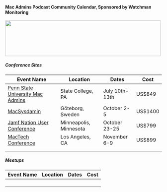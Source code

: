 #### Mac Admins Podcast Community Calendar, Sponsored by Watchman Monitoring

[<img src="https://podcast.macadmins.org/wp-content/uploads/2017/06/Watchman-Monitoring-logo-blue.png" alt="" width="500" height="115" />](https://www.watchmanmonitoring.com)
 
##### Conference Sites

| Event Name | Location | Dates | Cost |
|------------|----------|-------|------|
| [Penn State University Mac Admins](http://macadmins.psu.edu) | State College, PA | July 10th-13th | US$849 |
| [MacSysdamin](https://macsysadmin.se) | Göteborg, Sweden | October 2-5 | US$1400 |
| [Jamf Nation User Conference](https://www.jamf.com/events/jamf-nation-user-conference/2018/) | Minneapolis, Minnesota | October 23-25 | US$799 |
| [MacTech Conference](https://conference.mactech.com) | Los Angeles, CA | November 6-9 | US$899 |
|  |  |  |  |
|  |  |  |  |


##### Meetups

| Event Name | Location | Dates | Cost |
|------------|----------|-------|------|
|  |  |  |  |
|  |  |  |  |
|  |  |  |  |
|  |  |  |  |
 
